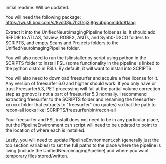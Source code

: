Initial readme. Will be updated.

You will need the following package:
https://wustl.box.com/s/8yc08ju7hz0cj3j8gvubppomddd81aaq

Extract it into the UnifiedNeuroimagingPipeline folder as is. It should add REFDIR to ATLAS, fslview, ROBEX, ANTs, and Synb0-DSCO folders to SCRIPTS, and empty Scans and Projects folders to the UnifiedNeuroimagingPipeline folder.

You will also need to run the fslinstaller.py script using python in the SCRIPTS folder to install FSL (some functionality in the pipeline is linked to the python distro in FSL). By default, it will want to install into SCRIPTS.

You will also need to download freesurfer and acquire a free license for it. Any version of freesurfer 6.0 and higher should work. If you only have or trust Freesurfer5.3, PET processing will fail at the partial volume correction step as gtmpvc is not a part of freesurfer 5.3 normally. I recommend extracting freesurfer to the SCRIPTS folder and renaming the freesurfer-xxxxxx folder that extracts to "freesurfer" (no quotes) so that the path to recon-all looks like: SCRIPTS/freesurfer/bin/recon-all

Your freesurfer and FSL install does not need to be in any particular place, but the PipelineEnvironment.csh script will need to be updated to point to the location of where each is installed. 

Lastly, you will need to update PipelineEnvironment.csh (generally just the top section variables) to set the full paths to the place where the pipeline is living (include the UnifiedNeuroimagingPipeline) and where you want temporary files stored/written.
